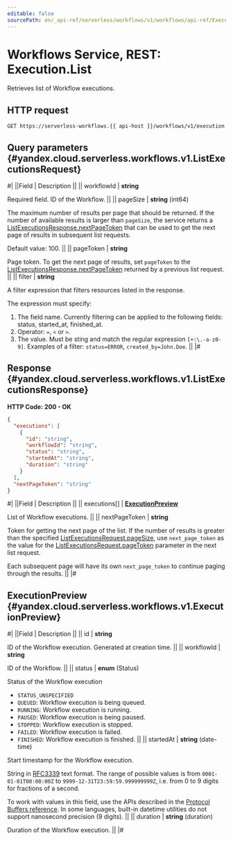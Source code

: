 ```yaml
---
editable: false
sourcePath: en/_api-ref/serverless/workflows/v1/workflows/api-ref/Execution/list.md
---
```


# Workflows Service, REST: Execution.List

Retrieves list of Workflow executions.

## HTTP request

```
GET https://serverless-workflows.{{ api-host }}/workflows/v1/execution
```

## Query parameters {#yandex.cloud.serverless.workflows.v1.ListExecutionsRequest}

#|
||Field | Description ||
|| workflowId | **string**

Required field. ID of the Workflow. ||
|| pageSize | **string** (int64)

The maximum number of results per page that should be returned. If the number of available
results is larger than `pageSize`, the service returns a [ListExecutionsResponse.nextPageToken](#yandex.cloud.serverless.workflows.v1.ListExecutionsResponse)
that can be used to get the next page of results in subsequent list requests.

Default value: 100. ||
|| pageToken | **string**

Page token. To get the next page of results, set `pageToken` to the
[ListExecutionsResponse.nextPageToken](#yandex.cloud.serverless.workflows.v1.ListExecutionsResponse) returned by a previous list request. ||
|| filter | **string**

A filter expression that filters resources listed in the response.

The expression must specify:
1. The field name. Currently filtering can be applied to the following fields: status, started_at, finished_at.
2. Operator: `=`, `<` or `>`.
3. The value. Must be sting and match the regular expression `[+:\.-a-z0-9]`.
Examples of a filter: `status=ERROR`, `created_by=John.Doe`. ||
|#

## Response {#yandex.cloud.serverless.workflows.v1.ListExecutionsResponse}

**HTTP Code: 200 - OK**

```json
{
  "executions": [
    {
      "id": "string",
      "workflowId": "string",
      "status": "string",
      "startedAt": "string",
      "duration": "string"
    }
  ],
  "nextPageToken": "string"
}
```

#|
||Field | Description ||
|| executions[] | **[ExecutionPreview](#yandex.cloud.serverless.workflows.v1.ExecutionPreview)**

List of Workflow executions. ||
|| nextPageToken | **string**

Token for getting the next page of the list. If the number of results is greater than
the specified [ListExecutionsRequest.pageSize](#yandex.cloud.serverless.workflows.v1.ListExecutionsRequest), use `next_page_token` as the value
for the [ListExecutionsRequest.pageToken](#yandex.cloud.serverless.workflows.v1.ListExecutionsRequest) parameter in the next list request.

Each subsequent page will have its own `next_page_token` to continue paging through the results. ||
|#

## ExecutionPreview {#yandex.cloud.serverless.workflows.v1.ExecutionPreview}

#|
||Field | Description ||
|| id | **string**

ID of the Workflow execution. Generated at creation time. ||
|| workflowId | **string**

ID of the Workflow. ||
|| status | **enum** (Status)

Status of the Workflow execution

- `STATUS_UNSPECIFIED`
- `QUEUED`: Workflow execution is being queued.
- `RUNNING`: Workflow execution is running.
- `PAUSED`: Workflow execution is being paused.
- `STOPPED`: Workflow execution is stopped.
- `FAILED`: Workflow execution is failed.
- `FINISHED`: Workflow execution is finished. ||
|| startedAt | **string** (date-time)

Start timestamp for the Workflow execution.

String in [RFC3339](https://www.ietf.org/rfc/rfc3339.txt) text format. The range of possible values is from
`0001-01-01T00:00:00Z` to `9999-12-31T23:59:59.999999999Z`, i.e. from 0 to 9 digits for fractions of a second.

To work with values in this field, use the APIs described in the
[Protocol Buffers reference](https://developers.google.com/protocol-buffers/docs/reference/overview).
In some languages, built-in datetime utilities do not support nanosecond precision (9 digits). ||
|| duration | **string** (duration)

Duration of the Workflow execution. ||
|#